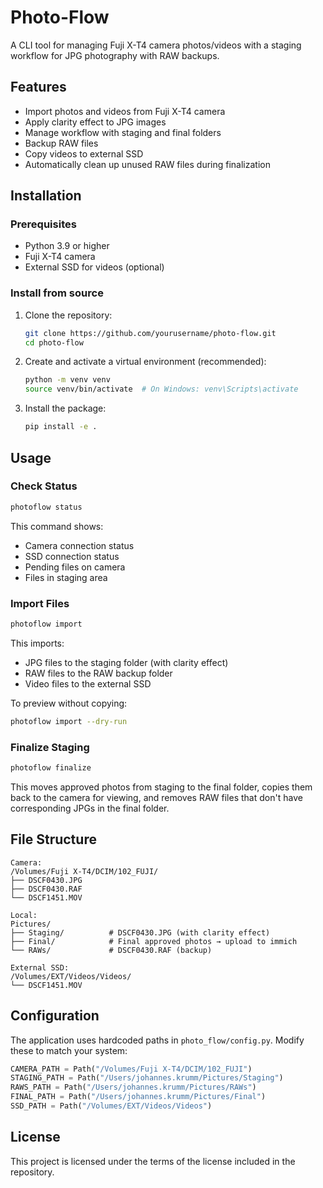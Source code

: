 # Photo-Flow

A CLI tool for managing Fuji X-T4 camera photos/videos with a staging workflow for JPG photography with RAW backups.

## Features

- Import photos and videos from Fuji X-T4 camera
- Apply clarity effect to JPG images
- Manage workflow with staging and final folders
- Backup RAW files
- Copy videos to external SSD
- Automatically clean up unused RAW files during finalization

## Installation

### Prerequisites

- Python 3.9 or higher
- Fuji X-T4 camera
- External SSD for videos (optional)

### Install from source

1. Clone the repository:
   ```bash
   git clone https://github.com/yourusername/photo-flow.git
   cd photo-flow
   ```

2. Create and activate a virtual environment (recommended):
   ```bash
   python -m venv venv
   source venv/bin/activate  # On Windows: venv\Scripts\activate
   ```

3. Install the package:
   ```bash
   pip install -e .
   ```

## Usage

### Check Status

```bash
photoflow status
```

This command shows:
- Camera connection status
- SSD connection status
- Pending files on camera
- Files in staging area

### Import Files

```bash
photoflow import
```

This imports:
- JPG files to the staging folder (with clarity effect)
- RAW files to the RAW backup folder
- Video files to the external SSD

To preview without copying:

```bash
photoflow import --dry-run
```

### Finalize Staging

```bash
photoflow finalize
```

This moves approved photos from staging to the final folder, copies them back to the camera for viewing, and removes RAW files that don't have corresponding JPGs in the final folder.

## File Structure

```
Camera:
/Volumes/Fuji X-T4/DCIM/102_FUJI/
├── DSCF0430.JPG
├── DSCF0430.RAF
└── DSCF1451.MOV

Local:
Pictures/
├── Staging/          # DSCF0430.JPG (with clarity effect)
├── Final/            # Final approved photos → upload to immich
└── RAWs/             # DSCF0430.RAF (backup)

External SSD:
/Volumes/EXT/Videos/Videos/
└── DSCF1451.MOV
```

## Configuration

The application uses hardcoded paths in `photo_flow/config.py`. Modify these to match your system:

```python
CAMERA_PATH = Path("/Volumes/Fuji X-T4/DCIM/102_FUJI")
STAGING_PATH = Path("/Users/johannes.krumm/Pictures/Staging")
RAWS_PATH = Path("/Users/johannes.krumm/Pictures/RAWs")
FINAL_PATH = Path("/Users/johannes.krumm/Pictures/Final")
SSD_PATH = Path("/Volumes/EXT/Videos/Videos")
```

## License

This project is licensed under the terms of the license included in the repository.
